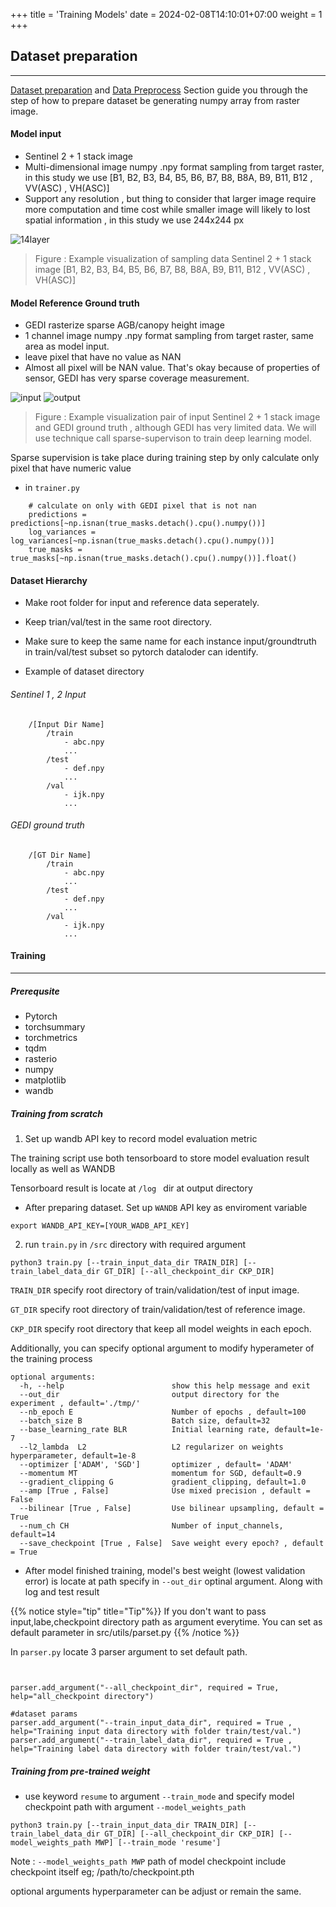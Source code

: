 +++
title = 'Training Models'
date = 2024-02-08T14:10:01+07:00
weight = 1
+++

## Dataset preparation
-----

[Dataset preparation](/data/preprocess/dataset/) and [Data Preprocess](data/preprocess/) Section guide you through the step of how to prepare dataset be generating numpy array from raster image.

#### Model input

- Sentinel 2 + 1 stack image
- Multi-dimensional image numpy .npy format sampling from target raster, in this study we use [B1, B2, B3, B4, B5, B6, B7, B8, B8A, B9, B11, B12 , VV(ASC) , VH(ASC)]
- Support any resolution , but thing to consider that larger image require more computation and time cost while smaller image will likely to lost spatial information , in this study we use 244x244 px

![14layer](/14layer.png?height=400px)
> Figure : Example visualization of sampling data Sentinel 2 + 1 stack image [B1, B2, B3, B4, B5, B6, B7, B8, B8A, B9, B11, B12 , VV(ASC) , VH(ASC)]

#### Model Reference Ground truth

- GEDI rasterize sparse AGB/canopy height image
- 1 channel image numpy .npy format sampling from target raster, same area as model input.
- leave pixel that have no value as NAN 
- Almost all pixel will be NAN value. That's okay because of properties of sensor, GEDI has very sparse coverage measurement.

![input](/input.png?classes=inline)
![output](/output.png?classes=inline)

> Figure : Example visualization pair of input Sentinel 2 + 1 stack image and GEDI ground truth , although GEDI has very limited data. We will use technique call sparse-supervison to train deep learning model.

Sparse supervision is take place during training step by only calculate only pixel that have numeric value

- in `trainer.py`
```
    # calculate on only with GEDI pixel that is not nan
    predictions = predictions[~np.isnan(true_masks.detach().cpu().numpy())]
    log_variances = log_variances[~np.isnan(true_masks.detach().cpu().numpy())]
    true_masks = true_masks[~np.isnan(true_masks.detach().cpu().numpy())].float()
```

#### Dataset Hierarchy

- Make root folder for input and reference data seperately.

- Keep trian/val/test in the same root directory.

- Make sure to keep the same name for each instance input/groundtruth in train/val/test subset so pytorch dataloder can identify.

- Example of dataset directory


###### Sentinel 1 , 2 Input
```
    /[Input Dir Name]
        /train
            - abc.npy 
            ...
        /test
            - def.npy 
            ...
        /val
            - ijk.npy 
            ...

```

###### GEDI ground truth
```
    /[GT Dir Name]
        /train
            - abc.npy 
            ...
        /test
            - def.npy 
            ...
        /val
            - ijk.npy 
            ...
```

#### Training
-----
##### Prerequsite

- Pytorch
- torchsummary
- torchmetrics
- tqdm
- rasterio
- numpy
- matplotlib
- wandb

##### Training from scratch 

1. Set up wandb API key to record model evaluation metric

The training script use both tensorboard to store model evaluation result locally as well as WANDB 

Tensorboard result is locate at `/log ` dir at output directory

- After preparing dataset. Set up `WANDB` API key as enviroment variable

```
export WANDB_API_KEY=[YOUR_WADB_API_KEY]

```

2. run `train.py` in `/src`  directory with required argument

```
python3 train.py [--train_input_data_dir TRAIN_DIR] [--train_label_data_dir GT_DIR] [--all_checkpoint_dir CKP_DIR]
```
`TRAIN_DIR`  specify root directory of train/validation/test of input image.

`GT_DIR`     specify root directory of train/validation/test of reference image.

`CKP_DIR`   specify root directory that keep all model weights in each epoch.



Additionally, you can specify optional argument to modify hyperameter of the training process

```
optional arguments:
  -h, --help                        show this help message and exit
  --out_dir                         output directory for the experiment , default='./tmp/'
  --nb_epoch E                      Number of epochs , default=100
  --batch_size B                    Batch size, default=32
  --base_learning_rate BLR          Initial learning rate, default=1e-7            
  --l2_lambda  L2                   L2 regularizer on weights hyperparameter, default=1e-8          
  --optimizer ['ADAM', 'SGD']       optimizer , default= 'ADAM'
  --momentum MT                     momentum for SGD, default=0.9
  --gradient_clipping G             gradient_clipping, default=1.0
  --amp [True , False]              Use mixed precision , default = False
  --bilinear [True , False]         Use bilinear upsampling, default = True
  --num_ch CH                       Number of input_channels, default=14
  --save_checkpoint [True , False]  Save weight every epoch? , default = True      

```

- After model finished training, model's best weight (lowest validation error) is locate at path specify in `--out_dir` optinal argument. Along with log and test result


{{% notice style="tip" title="Tip"%}}
If you don't want to pass input,labe,checkpoint directory path as argument everytime. You can set as default parameter in src/utils/parset.py {{% /notice %}}

In `parser.py` locate 3 parser argument to set default path.

```


parser.add_argument("--all_checkpoint_dir", required = True, help="all_checkpoint directory")

#dataset params
parser.add_argument("--train_input_data_dir", required = True , help="Training input data directory with folder train/test/val.")
parser.add_argument("--train_label_data_dir", required = True , help="Training label data directory with folder train/test/val.")

```

##### Training from pre-trained weight

- use keyword `resume` to argument `--train_mode`  and specify model checkpoint path with  argument `--model_weights_path` 

```
python3 train.py [--train_input_data_dir TRAIN_DIR] [--train_label_data_dir GT_DIR] [--all_checkpoint_dir CKP_DIR] [--model_weights_path MWP] [--train_mode 'resume']

```

Note : `--model_weights_path MWP`     path of model checkpoint include checkpoint itself eg; /path/to/checkpoint.pth

optional arguments hyperparameter can be adjust or remain the same.


